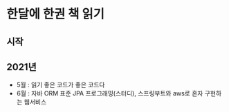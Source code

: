 # 한달에 한권 책 읽기

## 시작

## 2021년
- 5월 : 읽기 좋은 코드가 좋은 코드다
- 6월 : 자바 ORM 표준 JPA 프로그래밍(스터디), 스프링부트와 aws로 혼자 구현하는 웹서비스
